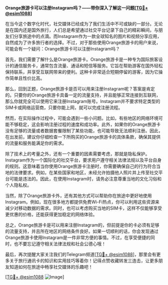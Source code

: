 **Orange旅游卡可以注册Instagram吗？——带你深入了解这一问题[[TG💪+ @esim1088](https://t.me/s/esim1088)]**

在当今这个数字化时代，社交媒体已经成为了我们生活中不可或缺的一部分。无论是在国内还是国外旅行，人们总是希望通过社交平台记录下自己的精彩瞬间，与朋友们分享旅途中的点滴。而Instagram作为一款全球知名的图片和视频分享应用，自然成为了许多旅行者的选择。不过，对于那些使用Orange旅游卡的用户来说，可能会有一个疑问：Orange旅游卡可以注册Instagram吗？

首先，我们需要了解什么是Orange旅游卡。Orange旅游卡是一种专为国际旅客设计的通信服务卡，通常包含流量、通话和短信等服务。它旨在帮助游客在国外轻松保持联系，并享受互联网带来的便利。这种卡非常适合短期停留的游客，因为它操作简单且性价比高。

那么，回到正题，Orange旅游卡是否可以用来注册Instagram呢？答案是肯定的。只要你的Orange旅游卡具备一定的流量支持，并且能够正常连接到互联网，那么你就完全可以使用它来注册Instagram账号。Instagram并不要求特定类型的SIM卡或网络运营商，只要你能上网，就可以完成注册流程。

然而，在实际操作过程中，可能会遇到一些小问题。比如，有些地区的网络环境可能不够稳定，这会影响注册过程的速度和成功率。此外，如果你的Orange旅游卡没有足够的流量或者数据套餐限制了某些功能，也可能导致无法顺利注册。因此，在出发前，建议你仔细检查一下所购买的Orange旅游卡的具体条款，确保其提供的流量和服务能满足你的需求。

除了技术上的考量之外，还有一个重要的因素需要考虑，那就是隐私保护。Instagram作为一个国际化的社交平台，要求用户遵守相关法律法规以及平台自身的规则。这意味着当你使用Orange旅游卡注册时，你需要确保自己的行为符合当地的法律要求。例如，在某些国家和地区，未经允许拍摄他人照片并上传至社交平台可能是违法的。因此，在使用Instagram时，请务必注意尊重当地的文化习俗和个人隐私权。

当然，除了Orange旅游卡外，还有其他方式可以帮助你在旅途中更好地使用Instagram。例如，现在很多地方都提供免费Wi-Fi热点，你可以利用这些资源来减少对移动数据的需求。同时，也可以考虑购买当地的SIM卡，这样不仅能够享受更优惠的价格，还能获得更加稳定的网络体验。

总之，Orange旅游卡是可以用来注册Instagram的，但前提是你的卡必须有足够的流量支持，并且所在地区的网络条件良好。如果一切顺利的话，你会发现通过Orange旅游卡使用Instagram是一件非常方便的事情。不过，在享受便捷的同时，也不要忘记遵守相关法律法规和社会公德心哦！

最后，再次提醒大家关注我们的Telegram频道[[TG💪+ @esim1088](https://t.me/s/esim1088)]，那里会有更多关于旅行通讯卡的知识和实用技巧等着你！记得点赞收藏转发三连击，让更多朋友知道如何在旅途中畅享社交媒体的乐趣吧！

[[TG💪+ @esim1088](https://t.me/s/esim1088) ![Image](https://i.postimg.cc/4NQfJmqS/Snipaste-2025-05-13-00-14-12.png)]